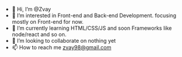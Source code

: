 - 👋 Hi, I’m @Zvay
- 👀 I’m interested in Front-end and Back-end Development. focusing mostly on Front-end for now.
- 🌱 I’m currently learning HTML/CSS/JS and soon Frameworks like node/react and so on.
- 💞️ I’m looking to collaborate on nothing yet
- 📫 How to reach me zvay98@gmail.com

<!---
Zvay/Zvay is a ✨ special ✨ repository because its `README.md` (this file) appears on your GitHub profile.
You can click the Preview link to take a look at your changes.
--->
